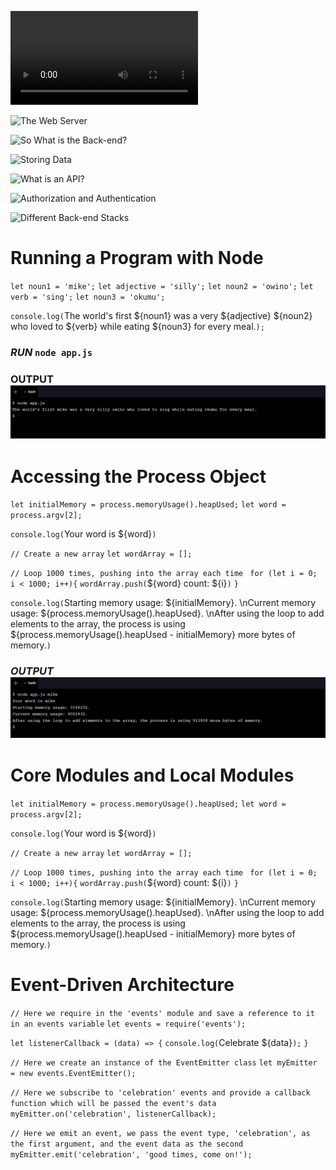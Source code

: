 ![front and back](https://content.codecademy.com/courses/server-side-web-dev/FrontEndCut_v1.mp4)

![The Web Server](https://content.codecademy.com/courses/updated_images/NodeBackEndFrontEnd_Update_1.gif)

![So What is the Back-end?](https://content.codecademy.com/courses/updated_images/Node_3_v2_text_Updated_1.svg)

![Storing Data](https://content.codecademy.com/courses/updated_images/Node_4_v4_Updated_1.svg)

![What is an API?](https://content.codecademy.com/courses/updated_images/Node_5v2__Updated_1.gif)

![Authorization and Authentication](https://content.codecademy.com/courses/server-side-web-dev/NodeAnimation_6.gif)

![Different Back-end Stacks](https://content.codecademy.com/courses/updated_images/Coders-2_Updated_1.gif)

# Running a Program with Node


`let noun1 = 'mike';`
`let adjective = 'silly';`
`let noun2 = 'owino';`
`let verb = 'sing';`
`let noun3 = 'okumu';`


`console.log(`The world's first ${noun1} was a very ${adjective} ${noun2} who loved to ${verb} while eating ${noun3} for every meal.`);`

### _RUN_ `node app.js`
### **OUTPUT** ![](https://github.com/MikeOwino/nodejs/blob/main/Screenshot%202021-01-18%20173921.jpg)

# Accessing the Process Object


`let initialMemory = process.memoryUsage().heapUsed;`
`let word = process.argv[2];`

`console.log(`Your word is ${word}`)`

`// Create a new array`
`let wordArray = [];`

`// Loop 1000 times, pushing into the array each time `
`for (let i = 0; i < 1000; i++){`
  `wordArray.push(`${word} count: ${i}`)`
`}`

`console.log(`Starting memory usage: ${initialMemory}. \nCurrent memory usage: ${process.memoryUsage().heapUsed}. \nAfter using the loop to add elements to the array, the process is using ${process.memoryUsage().heapUsed - initialMemory} more bytes of memory.`)`

### _OUTPUT_ ![](https://github.com/MikeOwino/nodejs/blob/main/Screenshot%202021-01-18%20174349.jpg)

# Core Modules and Local Modules

`let initialMemory = process.memoryUsage().heapUsed;`
`let word = process.argv[2];`

`console.log(`Your word is ${word}`)`

`// Create a new array`
`let wordArray = [];`

`// Loop 1000 times, pushing into the array each time `
`for (let i = 0; i < 1000; i++){`
  `wordArray.push(`${word} count: ${i}`)`
`}`

`console.log(`Starting memory usage: ${initialMemory}. \nCurrent memory usage: ${process.memoryUsage().heapUsed}. \nAfter using the loop to add elements to the array, the process is using ${process.memoryUsage().heapUsed - initialMemory} more bytes of memory.`)`


# Event-Driven Architecture
`// Here we require in the 'events' module and save a reference to it in an events variable`
`let events = require('events');`

`let listenerCallback = (data) => {`
    `console.log(`Celebrate ${data}`);`
`}`

`// Here we create an instance of the EventEmitter class`
`let myEmitter = new events.EventEmitter();`

`// Here we subscribe to 'celebration' events and provide a callback function which will be passed the event's data`
`myEmitter.on('celebration', listenerCallback);`

`// Here we emit an event, we pass the event type, 'celebration', as the first argument, and the event data as the second`
`myEmitter.emit('celebration', 'good times, come on!');`





